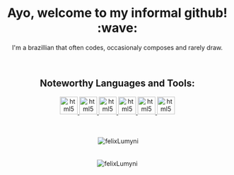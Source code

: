 <h1 align="center">Ayo, welcome to my informal github! :wave:</h1>
<p align="center">I'm a brazillian that often codes, occasionaly composes and rarely draw.</p>
<br />
<h2 align="center">Noteworthy Languages and Tools:</h2>
<p align="center">
    <a href="https://www.lua.org/" target="_blank"> <img src="https://upload.wikimedia.org/wikipedia/commons/thumb/c/cf/Lua-Logo.svg/1200px-Lua-Logo.svg.png" alt="html5" width="40" height="40" /> </a>
    <a href="https://www.python.org/" target="_blank"> <img src="https://upload.wikimedia.org/wikipedia/commons/c/c3/Python-logo-notext.svg" alt="html5" width="40" height="40" /> </a>
    <a href="https://docs.microsoft.com/pt-br/dotnet/csharp/" target="_blank"> <img src="https://cdn.icon-icons.com/icons2/2415/PNG/512/csharp_original_logo_icon_146578.png" alt="html5" width="40" height="40" /> </a>
    <a href="https://www.java.com/" target="_blank"> <img src="https://cdn-icons-png.flaticon.com/512/226/226777.png" alt="html5" width="40" height="40" /> </a>
    <a href="https://unity.com/" target="_blank"> <img src="https://cdn-icons-png.flaticon.com/512/5969/5969294.png" alt="html5" width="40" height="40" /> </a>
    <a href="https://git-scm.com/" target="_blank"> <img src="https://git-scm.com/images/logos/downloads/Git-Icon-1788C.png" alt="html5" width="40" height="40" /> </a>
    <br />
    <br />
    <br />
    <a>
    <div align="center">&nbsp;<img align="center" src="https://github-readme-stats.vercel.app/api?username=felixLumyni&show_icons=true&locale=en&theme=material-palenight&include_all_commits=true&count_private=true" alt="felixLumyni" /></div>
    </div>
    <br />
    <br />
    <div align="center"><img align="center" src="http://github-readme-streak-stats.herokuapp.com?user=felixLumyni&theme=material-palenight&hide_border=true&date_format=j%20M%5B%20Y%5D" alt="felixLumyni" /></div>
    <br />
    <br />
    <!--div align="center"><img align="center" src="https://github-readme-stats.vercel.app/api/top-langs?username=felixLumyni&show_icons=true&locale=en&layout=compact&theme=material-palenight&langs_count=6" alt="felixLumyni" /></div-->
</p>
